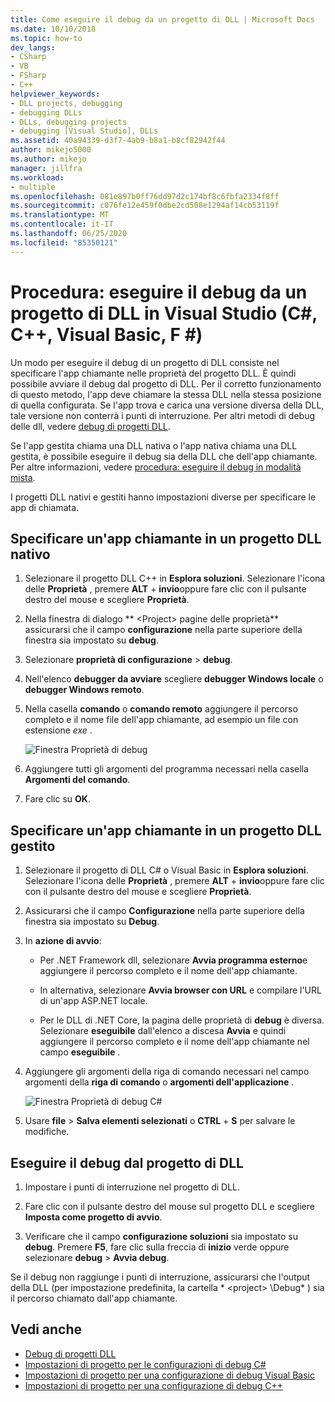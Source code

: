 ```yaml
---
title: Come eseguire il debug da un progetto di DLL | Microsoft Docs
ms.date: 10/10/2018
ms.topic: how-to
dev_langs:
- CSharp
- VB
- FSharp
- C++
helpviewer_keywords:
- DLL projects, debugging
- debugging DLLs
- DLLs, debugging projects
- debugging [Visual Studio], DLLs
ms.assetid: 40a94339-d3f7-4ab9-b8a1-b8cf82942f44
author: mikejo5000
ms.author: mikejo
manager: jillfra
ms.workload:
- multiple
ms.openlocfilehash: 081e897b0ff76dd97d2c174bf8c6fbfa2334f8ff
ms.sourcegitcommit: c076fe12e459f0dbe2cd508e1294af14cb53119f
ms.translationtype: MT
ms.contentlocale: it-IT
ms.lasthandoff: 06/25/2020
ms.locfileid: "85350121"
---
```

# <a name="how-to-debug-from-a-dll-project-in-visual-studio-c-c-visual-basic-f"></a>Procedura: eseguire il debug da un progetto di DLL in Visual Studio (C#, C++, Visual Basic, F #)

Un modo per eseguire il debug di un progetto di DLL consiste nel specificare l'app chiamante nelle proprietà del progetto DLL. È quindi possibile avviare il debug dal progetto di DLL. Per il corretto funzionamento di questo metodo, l'app deve chiamare la stessa DLL nella stessa posizione di quella configurata. Se l'app trova e carica una versione diversa della DLL, tale versione non conterrà i punti di interruzione. Per altri metodi di debug delle dll, vedere [debug di progetti DLL](../debugger/debugging-dll-projects.md).

Se l'app gestita chiama una DLL nativa o l'app nativa chiama una DLL gestita, è possibile eseguire il debug sia della DLL che dell'app chiamante. Per altre informazioni, vedere [procedura: eseguire il debug in modalità mista](../debugger/how-to-debug-in-mixed-mode.md).

I progetti DLL nativi e gestiti hanno impostazioni diverse per specificare le app di chiamata.

## <a name="specify-a-calling-app-in-a-native-dll-project"></a>Specificare un'app chiamante in un progetto DLL nativo

1. Selezionare il progetto DLL C++ in **Esplora soluzioni**. Selezionare l'icona delle **Proprietà** , premere **ALT** + **invio**oppure fare clic con il pulsante destro del mouse e scegliere **Proprietà**.

1. Nella finestra di dialogo ** \<Project> pagine delle proprietà** assicurarsi che il campo **configurazione** nella parte superiore della finestra sia impostato su **debug**.

1. Selezionare **proprietà di configurazione**  >  **debug**.

1. Nell'elenco **debugger da avviare** scegliere **debugger Windows locale** o **debugger Windows remoto**.

1. Nella casella **comando** o **comando remoto** aggiungere il percorso completo e il nome file dell'app chiamante, ad esempio un file con estensione *exe* .

   ![Finestra Proprietà di debug](../debugger/media/dbg-debugging-properties-dll.png "Finestra Proprietà di debug")

1. Aggiungere tutti gli argomenti del programma necessari nella casella **Argomenti del comando**.

1. Fare clic su **OK**.

## <a name="specify-a-calling-app-in-a-managed-dll-project"></a>Specificare un'app chiamante in un progetto DLL gestito

1. Selezionare il progetto di DLL C# o Visual Basic in **Esplora soluzioni**. Selezionare l'icona delle **Proprietà** , premere **ALT** + **invio**oppure fare clic con il pulsante destro del mouse e scegliere **Proprietà**.

1. Assicurarsi che il campo **Configurazione** nella parte superiore della finestra sia impostato su **Debug**.

1. In **azione di avvio**:

   - Per .NET Framework dll, selezionare **Avvia programma esterno**e aggiungere il percorso completo e il nome dell'app chiamante.

   - In alternativa, selezionare **Avvia browser con URL** e compilare l'URL di un'app ASP.NET locale.

   - Per le DLL di .NET Core, la pagina delle proprietà di **debug** è diversa. Selezionare **eseguibile** dall'elenco a discesa **Avvia** e quindi aggiungere il percorso completo e il nome dell'app chiamante nel campo **eseguibile** .

1. Aggiungere gli argomenti della riga di comando necessari nel campo argomenti della **riga di comando** o **argomenti dell'applicazione** .

   ![Finestra Proprietà di debug C#](../debugger/media/dbg-debugging-properties-dll-csharp.png "Finestra Proprietà di debug C#")

1. Usare **file**  >  **Salva elementi selezionati** o **CTRL** + **S** per salvare le modifiche.

## <a name="debug-from-the-dll-project"></a>Eseguire il debug dal progetto di DLL

1. Impostare i punti di interruzione nel progetto di DLL.

1. Fare clic con il pulsante destro del mouse sul progetto DLL e scegliere **Imposta come progetto di avvio**.

1. Verificare che il campo **configurazione soluzioni** sia impostato su **debug**. Premere **F5**, fare clic sulla freccia di **inizio** verde oppure selezionare **debug**  >  **Avvia debug**.

Se il debug non raggiunge i punti di interruzione, assicurarsi che l'output della DLL (per impostazione predefinita, la cartella * \<project> \Debug* ) sia il percorso chiamato dall'app chiamante.

## <a name="see-also"></a>Vedi anche
- [Debug di progetti DLL](../debugger/debugging-dll-projects.md)
- [Impostazioni di progetto per le configurazioni di debug C#](../debugger/project-settings-for-csharp-debug-configurations.md)
- [Impostazioni di progetto per una configurazione di debug Visual Basic](../debugger/project-settings-for-a-visual-basic-debug-configuration.md)
- [Impostazioni di progetto per una configurazione di debug C++](../debugger/project-settings-for-a-cpp-debug-configuration.md)